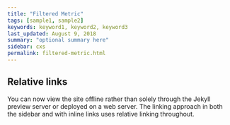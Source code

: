 ```yaml
---
title: "Filtered Metric"
tags: [sample1, sample2]
keywords: keyword1, keyword2, keyword3
last_updated: August 9, 2018
summary: "optional summary here"
sidebar: cxs
permalink: filtered-metric.html
---
```

## Relative links

You can now view the site offline rather than solely through the Jekyll preview server or deployed on a web server. The linking approach in both the sidebar and with inline links uses relative linking throughout.